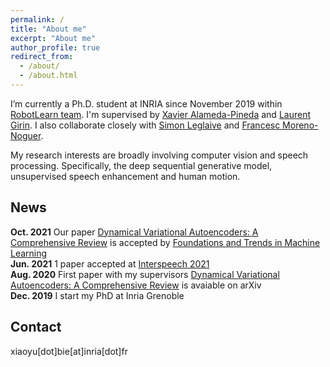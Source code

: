 ```yaml
---
permalink: /
title: "About me"
excerpt: "About me"
author_profile: true
redirect_from: 
  - /about/
  - /about.html
---
```


I’m currently a Ph.D. student at INRIA since November 2019 within [RobotLearn team](https://team.inria.fr/robotlearn/). I'm supervised by [Xavier Alameda-Pineda](http://xavirema.eu/) and [Laurent Girin](http://www.gipsa-lab.grenoble-inp.fr/~laurent.girin/cv_en.html). I also collaborate closely with [Simon Leglaive](https://sleglaive.github.io/index.html) and [Francesc Moreno-Noguer](http://www.iri.upc.edu/people/fmoreno/).

My research interests are broadly involving computer vision and speech processing. Specifically, the deep sequential generative model, unsupervised speech enhancement and human motion.


## News  
**Oct. 2021** Our paper [Dynamical Variational Autoencoders: A Comprehensive Review](https://arxiv.org/abs/2008.12595) is accepted by [Foundations and Trends in Machine Learning](https://www.nowpublishers.com/MAL)  
**Jun. 2021** 1 paper accepted at [Interspeech 2021](https://www.interspeech2021.org/)  
**Aug. 2020** First paper with my supervisors [Dynamical Variational Autoencoders: A Comprehensive Review](https://arxiv.org/abs/2008.12595) is avaiable on arXiv  
**Dec. 2019** I start my PhD at Inria Grenoble


## Contact

xiaoyu[dot]bie[at]inria[dot]fr
